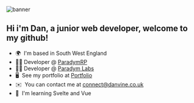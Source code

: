 ![banner](https://github.com/user-attachments/assets/68c49735-620a-4ad8-be34-7d07ade47b46)

Hi i'm Dan, a junior web developer, welcome to my github!
--------------------

* 🌍  I'm based in South West England
* 👨‍💻  Developer @ [ParadymRP](https://paradym.gg)<br>
* 👨‍💻  Developer @ [Paradym Labs](https://github.com/ParadymLabs)<br>
* 🖥️  See my portfolio at [Portfolio](http://danvine.co.uk)
* ✉️  You can contact me at [connect@danvine.co.uk](mailto:connect@danvine.co.uk)
* 🧠  I'm learning Svelte and Vue
